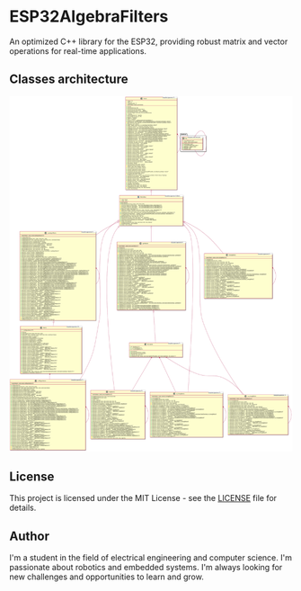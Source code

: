 # ESP32AlgebraFilters
An optimized C++ library for the ESP32, providing robust matrix and vector operations for real-time applications.

## Classes architecture
![Classes diagram](lib\linearAlgebra\docs\classDiagram.svg)

## License
This project is licensed under the MIT License - see the [LICENSE](LICENSE) file for details.

## Author
I'm a student in the field of electrical engineering and computer science. I'm passionate about robotics and embedded systems. I'm always looking for new challenges and opportunities to learn and grow.